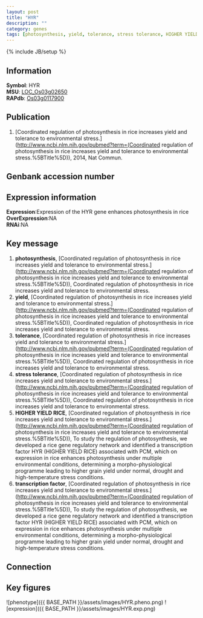 ```yaml
---
layout: post
title: "HYR"
description: ""
category: genes
tags: [photosynthesis, yield, tolerance, stress tolerance, HIGHER YIELD RICE, transcription factor, Gene]
---
```

{% include JB/setup %}

## Information
__Symbol__: HYR  
__MSU__: [LOC_Os03g02650](http://rice.plantbiology.msu.edu/cgi-bin/ORF_infopage.cgi?orf=LOC_Os03g02650)  
__RAPdb__: [Os03g0117900](http://rapdb.dna.affrc.go.jp/viewer/gbrowse_details/irgsp1?name=Os03g0117900)  

## Publication
1. [Coordinated regulation of photosynthesis in rice increases yield and tolerance to environmental stress.](http://www.ncbi.nlm.nih.gov/pubmed?term=(Coordinated regulation of photosynthesis in rice increases yield and tolerance to environmental stress.%5BTitle%5D)), 2014, Nat Commun.

## Genbank accession number

## Expression information
__Expression__:Expression of the HYR gene enhances photosynthesis in rice  
__OverExpression__:NA  
__RNAi__:NA  

## Key message
1. __photosynthesis__, [Coordinated regulation of photosynthesis in rice increases yield and tolerance to environmental stress.](http://www.ncbi.nlm.nih.gov/pubmed?term=(Coordinated regulation of photosynthesis in rice increases yield and tolerance to environmental stress.%5BTitle%5D)), Coordinated regulation of photosynthesis in rice increases yield and tolerance to environmental stress.
2. __yield__, [Coordinated regulation of photosynthesis in rice increases yield and tolerance to environmental stress.](http://www.ncbi.nlm.nih.gov/pubmed?term=(Coordinated regulation of photosynthesis in rice increases yield and tolerance to environmental stress.%5BTitle%5D)), Coordinated regulation of photosynthesis in rice increases yield and tolerance to environmental stress.
3. __tolerance__, [Coordinated regulation of photosynthesis in rice increases yield and tolerance to environmental stress.](http://www.ncbi.nlm.nih.gov/pubmed?term=(Coordinated regulation of photosynthesis in rice increases yield and tolerance to environmental stress.%5BTitle%5D)), Coordinated regulation of photosynthesis in rice increases yield and tolerance to environmental stress.
4. __stress tolerance__, [Coordinated regulation of photosynthesis in rice increases yield and tolerance to environmental stress.](http://www.ncbi.nlm.nih.gov/pubmed?term=(Coordinated regulation of photosynthesis in rice increases yield and tolerance to environmental stress.%5BTitle%5D)), Coordinated regulation of photosynthesis in rice increases yield and tolerance to environmental stress.
5. __HIGHER YIELD RICE__, [Coordinated regulation of photosynthesis in rice increases yield and tolerance to environmental stress.](http://www.ncbi.nlm.nih.gov/pubmed?term=(Coordinated regulation of photosynthesis in rice increases yield and tolerance to environmental stress.%5BTitle%5D)), To study the regulation of photosynthesis, we developed a rice gene regulatory network and identified a transcription factor HYR (HIGHER YIELD RICE) associated with PCM, which on expression in rice enhances photosynthesis under multiple environmental conditions, determining a morpho-physiological programme leading to higher grain yield under normal, drought and high-temperature stress conditions.
6. __transcription factor__, [Coordinated regulation of photosynthesis in rice increases yield and tolerance to environmental stress.](http://www.ncbi.nlm.nih.gov/pubmed?term=(Coordinated regulation of photosynthesis in rice increases yield and tolerance to environmental stress.%5BTitle%5D)), To study the regulation of photosynthesis, we developed a rice gene regulatory network and identified a transcription factor HYR (HIGHER YIELD RICE) associated with PCM, which on expression in rice enhances photosynthesis under multiple environmental conditions, determining a morpho-physiological programme leading to higher grain yield under normal, drought and high-temperature stress conditions.

## Connection

## Key figures
![phenotype]({{ BASE_PATH }}/assets/images/HYR.pheno.png)
![expression]({{ BASE_PATH }}/assets/images/HYR.exp.png)


